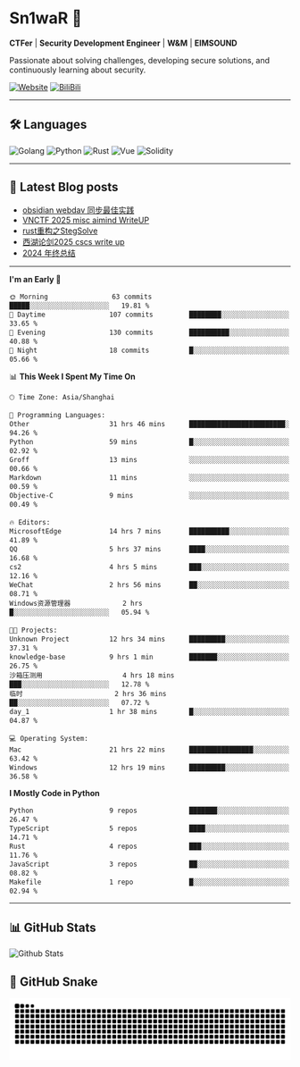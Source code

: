 # Sn1waR 👋

**CTFer** | **Security Development Engineer** | **W&M** | **EIMSOUND**

Passionate about solving challenges, developing secure solutions, and continuously learning about security.

[![Website](https://img.shields.io/website?url=https%3A%2F%2Fwww.snowywar.top)](https://www.snowywar.top) 
[![BiliBili](https://img.shields.io/badge/BiliBili-哔哩哔哩-00A1D6?style=flat&logo=bilibili&logoColor=white)](https://space.bilibili.com/8389161)  

---

## 🛠️ Languages
![Golang](https://img.shields.io/badge/-Golang-00ADD8?style=flat&logo=go&logoColor=white)
![Python](https://img.shields.io/badge/-Python-3776AB?style=flat&logo=python&logoColor=white)
![Rust](https://img.shields.io/badge/-Rust-000000?style=flat&logo=rust&logoColor=white)
![Vue](https://img.shields.io/badge/-Vue.js-4FC08D?style=flat&logo=vue.js&logoColor=white)
![Solidity](https://img.shields.io/badge/-Solidity-363636?style=flat&logo=solidity&logoColor=white)

---
## 📖 Latest Blog posts
<!-- BLOG-POST-LIST:START -->
- [obsidian webdav 同步最佳实践](https://www.snowywar.top/4555.html)
- [VNCTF 2025 misc aimind WriteUP](https://www.snowywar.top/4546.html)
- [rust重构之StegSolve](https://www.snowywar.top/4541.html)
- [西湖论剑2025 cscs write up](https://www.snowywar.top/4527.html)
- [2024 年终总结](https://www.snowywar.top/4525.html)
<!-- BLOG-POST-LIST:END -->
---
<!--START_SECTION:waka-->
**I'm an Early 🐤** 

```text
🌞 Morning                63 commits          █████░░░░░░░░░░░░░░░░░░░░   19.81 % 
🌆 Daytime                107 commits         ████████░░░░░░░░░░░░░░░░░   33.65 % 
🌃 Evening                130 commits         ██████████░░░░░░░░░░░░░░░   40.88 % 
🌙 Night                  18 commits          █░░░░░░░░░░░░░░░░░░░░░░░░   05.66 % 
```


📊 **This Week I Spent My Time On** 

```text
🕑︎ Time Zone: Asia/Shanghai

💬 Programming Languages: 
Other                    31 hrs 46 mins      ████████████████████████░   94.26 % 
Python                   59 mins             █░░░░░░░░░░░░░░░░░░░░░░░░   02.92 % 
Groff                    13 mins             ░░░░░░░░░░░░░░░░░░░░░░░░░   00.66 % 
Markdown                 11 mins             ░░░░░░░░░░░░░░░░░░░░░░░░░   00.59 % 
Objective-C              9 mins              ░░░░░░░░░░░░░░░░░░░░░░░░░   00.49 % 

🔥 Editors: 
MicrosoftEdge            14 hrs 7 mins       ██████████░░░░░░░░░░░░░░░   41.89 % 
QQ                       5 hrs 37 mins       ████░░░░░░░░░░░░░░░░░░░░░   16.68 % 
cs2                      4 hrs 5 mins        ███░░░░░░░░░░░░░░░░░░░░░░   12.16 % 
WeChat                   2 hrs 56 mins       ██░░░░░░░░░░░░░░░░░░░░░░░   08.71 % 
Windows资源管理器             2 hrs               █░░░░░░░░░░░░░░░░░░░░░░░░   05.94 % 

🐱‍💻 Projects: 
Unknown Project          12 hrs 34 mins      █████████░░░░░░░░░░░░░░░░   37.31 % 
knowledge-base           9 hrs 1 min         ███████░░░░░░░░░░░░░░░░░░   26.75 % 
沙箱压测用                    4 hrs 18 mins       ███░░░░░░░░░░░░░░░░░░░░░░   12.78 % 
临时                       2 hrs 36 mins       ██░░░░░░░░░░░░░░░░░░░░░░░   07.72 % 
day_1                    1 hr 38 mins        █░░░░░░░░░░░░░░░░░░░░░░░░   04.87 % 

💻 Operating System: 
Mac                      21 hrs 22 mins      ████████████████░░░░░░░░░   63.42 % 
Windows                  12 hrs 19 mins      █████████░░░░░░░░░░░░░░░░   36.58 % 
```

**I Mostly Code in Python** 

```text
Python                   9 repos             ███████░░░░░░░░░░░░░░░░░░   26.47 % 
TypeScript               5 repos             ████░░░░░░░░░░░░░░░░░░░░░   14.71 % 
Rust                     4 repos             ███░░░░░░░░░░░░░░░░░░░░░░   11.76 % 
JavaScript               3 repos             ██░░░░░░░░░░░░░░░░░░░░░░░   08.82 % 
Makefile                 1 repo              █░░░░░░░░░░░░░░░░░░░░░░░░   02.94 % 
```




<!--END_SECTION:waka-->
---

## 📊 GitHub Stats
![Github Stats](https://github-readme-stats.vercel.app/api?username=jiayuqi7813&show_icons=true&theme=radical)

## 🐍 GitHub Snake
<picture>
  <source media="(prefers-color-scheme: dark)" srcset="https://raw.githubusercontent.com/jiayuqi7813/jiayuqi7813/output/github-contribution-grid-snake-dark.svg">
  <source media="(prefers-color-scheme: light)" srcset="https://raw.githubusercontent.com/jiayuqi7813/jiayuqi7813/output/github-contribution-grid-snake.svg">
  <img alt="github contribution grid snake animation" src="https://raw.githubusercontent.com/jiayuqi7813/jiayuqi7813/output/github-contribution-grid-snake.svg">
</picture>

